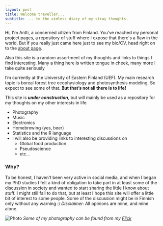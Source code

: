 ```yaml
---
layout: post
title: Welcome traveller...
subtitle: ... to the aimless diary of my stray thoughts.
---
```

Hi, I'm Antti, a concerned citizen from Finland. You’ve reached my personal project pages, a repository of stuff where I expose that there's a flaw in the world. But if you really just came here just to see my bio/CV, head right on to the [about page](http://anttitenkanen.github.io/aboutme/).

 Also this site is a random assortment of my thoughts and links to things I find interesting. Many a thing here is written tongue in cheek, many more I take quite seriously
 
I’m currently at the University of Eastern Finland (UEF). My main research topic is boreal forest tree ecophysiology and photosynthesis modeling. So expect to see some of that. **But that’s not all there is to life!**

This site is ***under construction***, but will mainly be used as a repository for my thoughts on my other interests in life

- Photography
- Music
- Electronics
- Homebrewing (yes, beer)
- Statistics and the R language
- I will also be providing links to interesting discussions on
   - Global food production
   - Pseudoscience
   - etc...

### Why?

To be honest, I haven't been very active in social media, and when I began my PhD studies I felt a kind of obligation to take part in at least some of the discussion in society and wanted to start sharing the little I know about stuff. I might still fail to do that, but at least I hope this site will offer a little bit of interest to some people. Some of the discussion might be in Finnish only without any warning :)
_Disclaimer_: All opinions are mine, and mine alone.

![Photo](https://farm6.staticflickr.com/5450/9491168124_5f771846e4_k.jpg)
_Some of my photography can be found from my [Flick](https://www.flickr.com/photos/gambina)_
